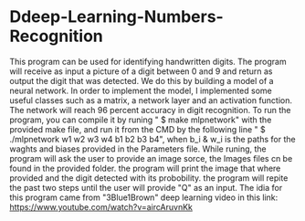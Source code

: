 # Ddeep-Learning-Numbers-Recognition
This program can be used for identifying handwritten digits. The program will receive as input a picture of a digit between 0 and 9 and return as output the digit that was detected. We do this by building a model of a neural network. In order to implement the model, I implemented some useful classes such as a matrix, a network layer and an activation function. The network will reach 96 percent accuracy in digit recognition.
To run the program, you can compile it by runing " $ make mlpnetwork" with the provided make file, and run it from the CMD by the following line " $ ./mlpnetwork w1 w2 w3 w4 b1 b2 b3 b4", when b_i & w_i is the paths for the waghts and biases provided in the Parameters file.
While runing, the program will ask the user to provide an image sorce, the Images files cn be found in the provided folder.
the program will print the image that where provided and the digit detected with its probobility.
the program will repite the past two steps until the user will provide "Q" as an input.
The idia for this program came from "3Blue1Brown" deep learning video in this link: https://www.youtube.com/watch?v=aircAruvnKk
